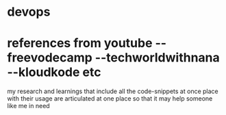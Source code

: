 # devops
# references from youtube --freevodecamp --techworldwithnana --kloudkode etc
my research and learnings that include all the code-snippets at once place with their usage are articulated at one place so that it may help someone like me in need
